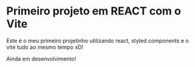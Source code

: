 # Primeiro projeto em REACT com o Vite

Este é o meu primeiro projetinho utilizando react, styled components e o vite tudo ao mesmo tempo xD!

Ainda em desenvolvimento!